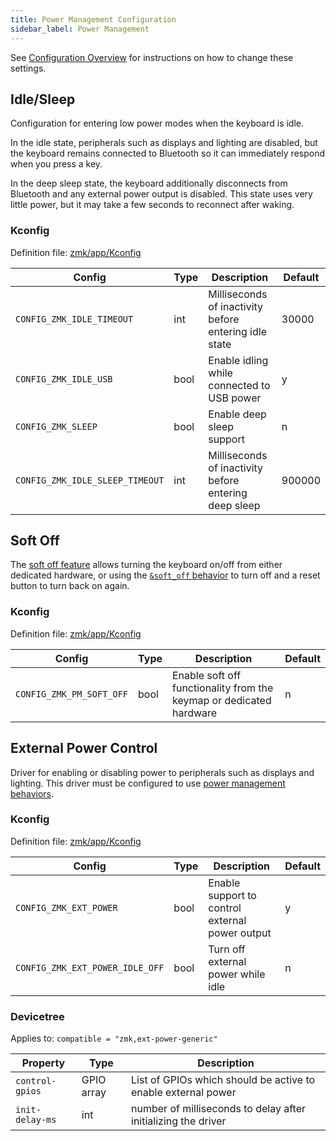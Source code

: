 ```yaml
---
title: Power Management Configuration
sidebar_label: Power Management
---
```


See [Configuration Overview](index.md) for instructions on how to
change these settings.

## Idle/Sleep

Configuration for entering low power modes when the keyboard is idle.

In the idle state, peripherals such as displays and lighting are disabled, but the keyboard remains connected to Bluetooth so it can immediately respond when you press a key.

In the deep sleep state, the keyboard additionally disconnects from Bluetooth and any external power output is disabled. This state uses very little power, but it may take a few seconds to reconnect after waking.

### Kconfig

Definition file: [zmk/app/Kconfig](https://github.com/zmkfirmware/zmk/blob/main/app/Kconfig)

| Config                          | Type | Description                                           | Default |
| ------------------------------- | ---- | ----------------------------------------------------- | ------- |
| `CONFIG_ZMK_IDLE_TIMEOUT`       | int  | Milliseconds of inactivity before entering idle state | 30000   |
| `CONFIG_ZMK_IDLE_USB`           | bool | Enable idling while connected to USB power            | y       |
| `CONFIG_ZMK_SLEEP`              | bool | Enable deep sleep support                             | n       |
| `CONFIG_ZMK_IDLE_SLEEP_TIMEOUT` | int  | Milliseconds of inactivity before entering deep sleep | 900000  |

## Soft Off

The [soft off feature](../features/soft-off.md) allows turning the keyboard on/off from either dedicated hardware, or using the [`&soft_off` behavior](../behaviors/soft-off.md) to turn off and a reset button to turn back on again.

### Kconfig

Definition file: [zmk/app/Kconfig](https://github.com/zmkfirmware/zmk/blob/main/app/Kconfig)

| Config                   | Type | Description                                                         | Default |
| ------------------------ | ---- | ------------------------------------------------------------------- | ------- |
| `CONFIG_ZMK_PM_SOFT_OFF` | bool | Enable soft off functionality from the keymap or dedicated hardware | n       |

## External Power Control

Driver for enabling or disabling power to peripherals such as displays and lighting. This driver must be configured to use [power management behaviors](../behaviors/power.md).

### Kconfig

Definition file: [zmk/app/Kconfig](https://github.com/zmkfirmware/zmk/blob/main/app/Kconfig)

| Config                          | Type | Description                                     | Default |
| ------------------------------- | ---- | ----------------------------------------------- | ------- |
| `CONFIG_ZMK_EXT_POWER`          | bool | Enable support to control external power output | y       |
| `CONFIG_ZMK_EXT_POWER_IDLE_OFF` | bool | Turn off external power while idle              | n       |

### Devicetree

Applies to: `compatible = "zmk,ext-power-generic"`

| Property        | Type       | Description                                                   |
| --------------- | ---------- | ------------------------------------------------------------- |
| `control-gpios` | GPIO array | List of GPIOs which should be active to enable external power |
| `init-delay-ms` | int        | number of milliseconds to delay after initializing the driver |

